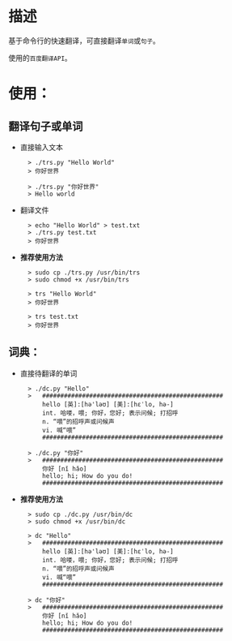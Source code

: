 # 描述

基于命令行的快速翻译，可直接翻译`单词`或`句子`。

使用的`百度翻译API`。

# 使用：

## 翻译句子或单词

- 直接输入文本

        > ./trs.py "Hello World"
        > 你好世界

        > ./trs.py "你好世界"
        > Hello world

- 翻译文件

        > echo "Hello World" > test.txt
        > ./trs.py test.txt
        > 你好世界

- **推荐使用方法**

        > sudo cp ./trs.py /usr/bin/trs
        > sudo chmod +x /usr/bin/trs

        > trs "Hello World"
        > 你好世界

        > trs test.txt
        > 你好世界

## 词典：

- 直接待翻译的单词

        > ./dc.py "Hello"
        >   ##################################################
            hello [英]:[hə'ləʊ] [美]:[hɛˈlo, hə-]
            int. 哈喽，喂; 你好，您好; 表示问候; 打招呼
            n. “喂”的招呼声或问候声
            vi. 喊“喂”
            ##################################################

        > ./dc.py "你好"
        >   ##################################################
            你好 [nǐ hǎo]
            hello; hi; How do you do!
            ##################################################

- **推荐使用方法**

        > sudo cp ./dc.py /usr/bin/dc
        > sudo chmod +x /usr/bin/dc

        > dc "Hello"
        >   ##################################################
            hello [英]:[hə'ləʊ] [美]:[hɛˈlo, hə-]
            int. 哈喽，喂; 你好，您好; 表示问候; 打招呼
            n. “喂”的招呼声或问候声
            vi. 喊“喂”
            ##################################################

        > dc "你好"
        >   ##################################################
            你好 [nǐ hǎo]
            hello; hi; How do you do!
            ##################################################
